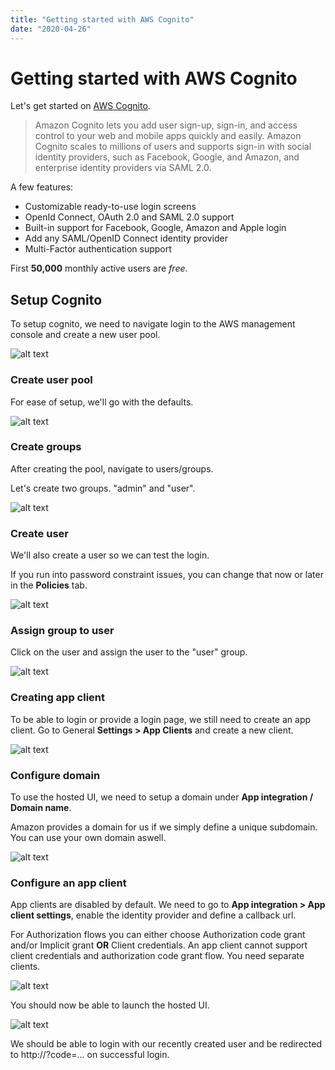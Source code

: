 ```yaml
---
title: "Getting started with AWS Cognito"
date: "2020-04-26"
---
```


# Getting started with AWS Cognito

Let's get started on [AWS Cognito](https://aws.amazon.com/cognito/).

> Amazon Cognito lets you add user sign-up, sign-in, and access control to your web and mobile apps quickly and easily. Amazon Cognito scales to millions of users and supports sign-in with social identity providers, such as Facebook, Google, and Amazon, and enterprise identity providers via SAML 2.0.

A few features:

* Customizable ready-to-use login screens
* OpenId Connect, OAuth 2.0 and SAML 2.0 support
* Built-in support for Facebook, Google, Amazon and Apple login
* Add any SAML/OpenID Connect identity provider
* Multi-Factor authentication support

First **50,000** monthly active users are *free*.

## Setup Cognito

To setup cognito, we need to navigate login to the AWS management console and create a new user pool.

![alt text](./add_pool.PNG)

### Create user pool

For ease of setup, we'll go with the defaults.

![alt text](./create_pool_with_defaults.PNG)

### Create groups

After creating the pool, navigate to users/groups.

Let's create two groups.
"admin" and "user".

![alt text](./create_group.PNG)

### Create user

We'll also create a user so we can test the login.

If you run into password constraint issues, you can change that now or later in the **Policies** tab.

![alt text](./create_user.PNG)

### Assign group to user

Click on the user and assign the user to the "user" group.

![alt text](./add_user_to_group.PNG)

### Creating app client

To be able to login or provide a login page, we still need to create an app client.
Go to General **Settings > App Clients** and create a new client.

![alt text](./create_app_client.PNG)

### Configure domain

To use the hosted UI, we need to setup a domain under **App integration / Domain name**.

Amazon provides a domain for us if we simply define a unique subdomain.
You can use your own domain aswell.

![alt text](./cognito_domain.PNG)

### Configure an app client

App clients are disabled by default.
We need to go to **App integration > App client settings**, enable the identity provider and define a callback url.

For Authorization flows you can either choose Authorization code grant and/or Implicit grant **OR** Client credentials.
An app client cannot support client credentials and authorization code grant flow.
You need separate clients.

![alt text](./app_client_configuration.PNG)

You should now be able to launch the hosted UI.

![alt text](./hosted_ui.PNG)

We should be able to login with our recently created user and be redirected to http://<redirect-url>?code=... on successful login.
